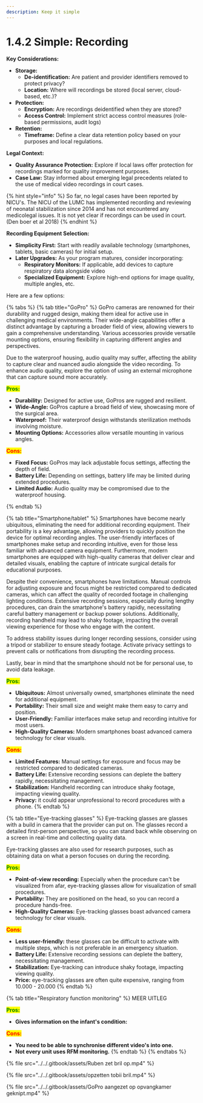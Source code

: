 ```yaml
---
description: Keep it simple
---
```


# 1.4.2 Simple: Recording

**Key Considerations:**

* **Storage:**
  * **De-identification:** Are patient and provider identifiers removed to protect privacy?
  * **Location:** Where will recordings be stored (local server, cloud-based, etc.)?
* **Protection:**
  * **Encryption:** Are recordings deidentified when they are stored?
  * **Access Control:** Implement strict access control measures (role-based permissions, audit logs)
* **Retention:**
  * **Timeframe:** Define a clear data retention policy based on your purposes and local regulations.

**Legal Context:**

* **Quality Assurance Protection:** Explore if local laws offer protection for recordings marked for quality improvement purposes.
* **Case Law:** Stay informed about emerging legal precedents related to the use of medical video recordings in court cases.

{% hint style="info" %}
So far, no legal cases have been reported by NICU's. The NICU of the LUMC has implemented recording and reviewing of neonatal stabilization since 2014 and has not encountered any medicolegal issues. It is not yet clear if recordings can be used in court. (Den boer et al 2018)
{% endhint %}

**Recording Equipment Selection:**

* **Simplicity First:** Start with readily available technology (smartphones, tablets, basic cameras) for initial setup.
* **Later Upgrades:** As your program matures, consider incorporating:
  * **Respiratory Monitors:** If applicable, add devices to capture respiratory data alongside video
  * **Specialized Equipment:** Explore high-end options for image quality, multiple angles, etc.

Here are a few options:

{% tabs %}
{% tab title="GoPro" %}
GoPro cameras are renowned for their durability and rugged design, making them ideal for active use in challenging medical environments. Their wide-angle capabilities offer a distinct advantage by capturing a broader field of view, allowing viewers to gain a comprehensive understanding. Various accessories provide versatile mounting options, ensuring flexibility in capturing different angles and perspectives.

Due to the waterproof housing, audio quality may suffer, affecting the ability to capture clear and nuanced audio alongside the video recording. To enhance audio quality, explore the option of using an external microphone that can capture sound more accurately.

<mark style="color:green;">**Pros:**</mark>

* **Durability:** Designed for active use, GoPros are rugged and resilient.
* **Wide-Angle:** GoPros capture a broad field of view, showcasing more of the surgical area.
* **Waterproof:** Their waterproof design withstands sterilization methods involving moisture.
* **Mounting Options:** Accessories allow versatile mounting in various angles.

<mark style="color:red;">**Cons:**</mark>

* **Fixed Focus:** GoPros may lack adjustable focus settings, affecting the depth of field.
* **Battery Life:** Depending on settings, battery life may be limited during extended procedures.
* **Limited Audio:** Audio quality may be compromised due to the waterproof housing.


{% endtab %}

{% tab title="Smartphone/tablet" %}
Smartphones have become nearly ubiquitous, eliminating the need for additional recording equipment. Their portability is a key advantage, allowing providers to quickly position the device for optimal recording angles. The user-friendly interfaces of smartphones make setup and recording intuitive, even for those less familiar with advanced camera equipment. Furthermore, modern smartphones are equipped with high-quality cameras that deliver clear and detailed visuals, enabling the capture of intricate surgical details for educational purposes.

Despite their convenience, smartphones have limitations. Manual controls for adjusting exposure and focus might be restricted compared to dedicated cameras, which can affect the quality of recorded footage in challenging lighting conditions. Extensive recording sessions, especially during lengthy procedures, can drain the smartphone's battery rapidly, necessitating careful battery management or backup power solutions. Additionally, recording handheld may lead to shaky footage, impacting the overall viewing experience for those who engage with the content.

To address stability issues during longer recording sessions, consider using a tripod or stabilizer to ensure steady footage. Activate privacy settings to prevent calls or notifications from disrupting the recording process.&#x20;

Lastly, bear in mind that the smartphone should not be for personal use, to avoid data leakage.&#x20;

<mark style="color:green;">**Pros:**</mark>

* **Ubiquitous:** Almost universally owned, smartphones eliminate the need for additional equipment.
* **Portability:** Their small size and weight make them easy to carry and position.
* **User-Friendly:** Familiar interfaces make setup and recording intuitive for most users.
* **High-Quality Cameras:** Modern smartphones boast advanced camera technology for clear visuals.

<mark style="color:red;">**Cons:**</mark>

* **Limited Features:** Manual settings for exposure and focus may be restricted compared to dedicated cameras.
* **Battery Life:** Extensive recording sessions can deplete the battery rapidly, necessitating management.
* **Stabilization:** Handheld recording can introduce shaky footage, impacting viewing quality.
* **Privacy:** it could appear unprofessional to record procedures with a phone.&#x20;
{% endtab %}

{% tab title="Eye-tracking glasses" %}
Eye-tracking glasses are glasses with a build in camera that the provider can put on. The glasses record a detailed first-person perspective, so you can stand back while observing on a screen in real-time and collecting quality data.

Eye-tracking glasses are also used for research purposes, such as obtaining data on what a person focuses on during the recording.&#x20;

<mark style="color:green;">**Pros:**</mark>

* **Point-of-view recording:** Especially when the procedure can't be visualized from afar, eye-tracking glasses allow for visualization of small procedures.&#x20;
* **Portability:** They are positioned on the head, so you can record a procedure hands-free.
* **High-Quality Cameras:** Eye-tracking glasses boast advanced camera technology for clear visuals.

<mark style="color:red;">**Cons:**</mark>

* **Less user-friendly:** these glasses can be difficult to activate with multiple steps, which is not preferable in an emergency situation.&#x20;
* **Battery Life:** Extensive recording sessions can deplete the battery, necessitating management.
* **Stabilization:** Eye-tracking can introduce shaky footage, impacting viewing quality.
* **Price:** eye-tracking glasses are often quite expensive, ranging from 10.000 - 20.000
{% endtab %}

{% tab title="Respiratory function monitoring" %}
MEER UITLEG

<mark style="color:green;">**Pros:**</mark>

* **Gives information on the infant's condition:**&#x20;

<mark style="color:red;">**Cons:**</mark>

* **You need to be able to synchronise different video's into one.**&#x20;
* **Not every unit uses RFM monitoring.**&#x20;
{% endtab %}
{% endtabs %}

{% file src="../../.gitbook/assets/Ruben zet bril op.mp4" %}

{% file src="../../.gitbook/assets/opzetten tobii bril.mp4" %}

{% file src="../../.gitbook/assets/GoPro aangezet op opvangkamer geknipt.mp4" %}
